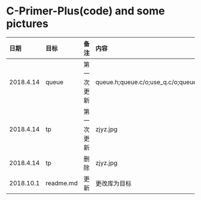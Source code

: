 # C-Primer-Plus(code) and some pictures
|日期|目标|备注|内容|
|:--------|:----|:----------|:----------------------------------------|
|2018.4.14|queue|第一次更新 |queue.h;queue.c/o;use_q.c/o;queuetest.exe|
|2018.4.14|tp   |第一次更新 |zjyz.jpg                                 |
|2018.4.14|tp   |删除       |zjyz.jpg                                 |
|2018.10.1|readme.md|更新   |更改库为目标|
